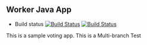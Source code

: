 ## Worker Java App
* Build status
[![Build Status](http://localhost:8080/buildStatus/icon?job=instavote%2Fworker-build)](http://localhost:8080/job/instavote/job/worker-build/)
[![Build Status](http://localhost:8080/buildStatus/icon?job=instavote%2Fworker-test)](http://localhost:8080/job/instavote/job/worker-test/)

This is a sample voting app.
This is a Multi-branch Test